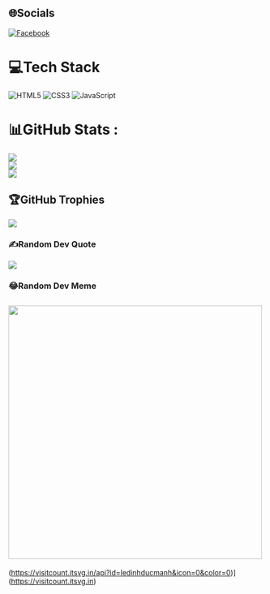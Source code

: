
## 🌐Socials
[![Facebook](https://img.shields.io/badge/Facebook-%231877F2.svg?logo=Facebook&logoColor=white)](https://facebook.com/https://www.facebook.com/markdevnodo/) 

# 💻Tech Stack
![HTML5](https://img.shields.io/badge/html5-%23E34F26.svg?style=for-the-badge&logo=html5&logoColor=white) ![CSS3](https://img.shields.io/badge/css3-%231572B6.svg?style=for-the-badge&logo=css3&logoColor=white) ![JavaScript](https://img.shields.io/badge/javascript-%23323330.svg?style=for-the-badge&logo=javascript&logoColor=%23F7DF1E)
# 📊GitHub Stats :
![](https://github-readme-stats.vercel.app/api?username=ledinhducmanh&theme=radical&hide_border=false&include_all_commits=false&count_private=true)<br/>
![](https://github-readme-streak-stats.herokuapp.com/?user=ledinhducmanh&theme=radical&hide_border=false)<br/>
![](https://github-readme-stats.vercel.app/api/top-langs/?username=ledinhducmanh&theme=radical&hide_border=false&include_all_commits=false&count_private=true&layout=compact)

## 🏆GitHub Trophies
![](https://github-trophies.vercel.app/?username=ledinhducmanh&theme=radical&no-frame=false&no-bg=false&margin-w=4)

### ✍️Random Dev Quote
![](https://quotes-github-readme.vercel.app/api?type=horizontal&theme=radical)

### 😂Random Dev Meme
<img src="https://encrypted-tbn0.gstatic.com/images?q=tbn:ANd9GcQs0sLoqKdRYbVs9rmLTSMaK2wjW8UcMG_jfACMShEJxc8PfS2a0sS9LL2NAmOrOIJQaH4&usqp=CAU" style="width: 500px"></img>
---
(https://visitcount.itsvg.in/api?id=ledinhducmanh&icon=0&color=0)](https://visitcount.itsvg.in)
